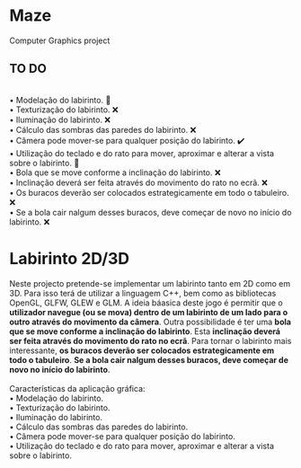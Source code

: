 # Maze

Computer Graphics project
<br>
## TO DO
<br>• Modelação do labirinto. 🚧
<br>• Texturização do labirinto. ❌
<br>• Iluminação do labirinto. ❌
<br>• Cálculo das sombras das paredes do labirinto. ❌
<br>• Câmera pode mover-se para qualquer posição do labirinto. ✔️
<br>• Utilização do teclado e do rato para mover, aproximar e alterar a vista sobre o labirinto. 🚧
<br>• Bola que se move conforme a inclinação do labirinto. ❌
<br>• Inclinação deverá ser feita através do movimento do rato no ecrã. ❌
<br>• Os buracos deverão ser colocados estrategicamente em todo o tabuleiro. ❌
<br>• Se a bola cair nalgum desses buracos, deve começar de novo no início do labirinto. ❌

# Labirinto 2D/3D

Neste projecto pretende-se implementar um labirinto tanto em 2D como em 3D. Para isso terá
de utilizar a linguagem C++, bem como as bibliotecas OpenGL, GLFW, GLEW e GLM. A ideia báasica deste jogo é permitir que o **utilizador navegue (ou se mova) dentro de um labirinto de um lado para o outro através do movimento da câmera**. Outra possibilidade é ter uma **bola que se move conforme a inclinação do labirinto**. Esta **inclinação deverá ser feita através do movimento do rato no ecrã**. Para tornar o labirinto mais interessante, **os buracos deverão ser colocados estrategicamente em todo o tabuleiro**. **Se a bola cair nalgum desses buracos, deve começar de novo no início do labirinto**.
<br>
<br>Características da aplicação gráfica:
<br>• Modelação do labirinto.
<br>• Texturização do labirinto.
<br>• Iluminação do labirinto.
<br>• Cálculo das sombras das paredes do labirinto.
<br>• Câmera pode mover-se para qualquer posição do labirinto.
<br>• Utilização do teclado e do rato para mover, aproximar e alterar a vista sobre o labirinto.
